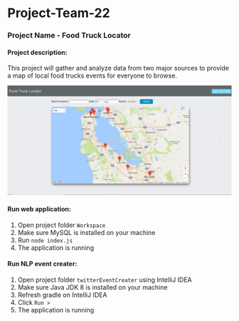 # Project-Team-22

### Project Name - Food Truck Locator

#### Project description:

This project will gather and analyze data from two major sources to provide a map of local food
trucks events for everyone to browse.

![image1](images/1.png)

#### Run web application:

1. Open project folder `Workspace`
2. Make sure MySQL is installed on your machine
3. Run `node index.js`
4. The application is running 

#### Run NLP event creater:

1. Open project folder `twitterEventCreater` using IntelliJ IDEA
2. Make sure Java JDK 8 is installed on your machine
3. Refresh gradle on IntelliJ IDEA
4. Click `Run >`
5. The application is running
